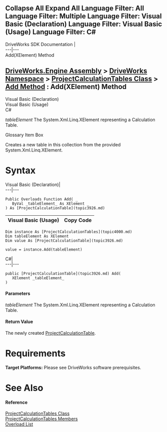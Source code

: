 Collapse All Expand All Language Filter: All  Language Filter: Multiple  Language Filter: Visual Basic (Declaration) Language Filter: Visual Basic (Usage) Language Filter: C#  
---  
DriveWorks SDK Documentation  |   
---|---  
Add(XElement) Method   
  
[DriveWorks.Engine Assembly](topic2156.md) > [DriveWorks Namespace](topic2159.md) > [ProjectCalculationTables Class](topic4000.md) > [Add Method](topic4006.md) : Add(XElement) Method  
---  
  
Visual Basic (Declaration)    
Visual Basic (Usage)    
C# 

_tableElement_
    The System.Xml.Linq.XElement representing a Calculation Table.

Glossary Item Box

Creates a new table in this collection from the provided System.Xml.Linq.XElement. 

# Syntax

Visual Basic (Declaration)|   
---|---  
      
    
    Public Overloads Function Add( _
       ByVal _tableElement_ As XElement _
    ) As [ProjectCalculationTable](topic3926.md)  
  
Visual Basic (Usage)| Copy Code  
---|---  
      
    
    Dim instance As [ProjectCalculationTables](topic4000.md)
    Dim tableElement As XElement
    Dim value As [ProjectCalculationTable](topic3926.md)
     
    value = instance.Add(tableElement)  
  
C#|   
---|---  
      
    
    public [ProjectCalculationTable](topic3926.md) Add( 
       XElement _tableElement_
    )  
  
#### Parameters

 _tableElement_
    The System.Xml.Linq.XElement representing a Calculation Table.

#### Return Value

The newly created [ProjectCalculationTable](topic3926.md).

# Requirements

**Target Platforms:** Please see DriveWorks software prerequisites.

# See Also

#### Reference

[ProjectCalculationTables Class](topic4000.md)   
[ProjectCalculationTables Members](topic4001.md)   
[Overload List](topic4006.md)


